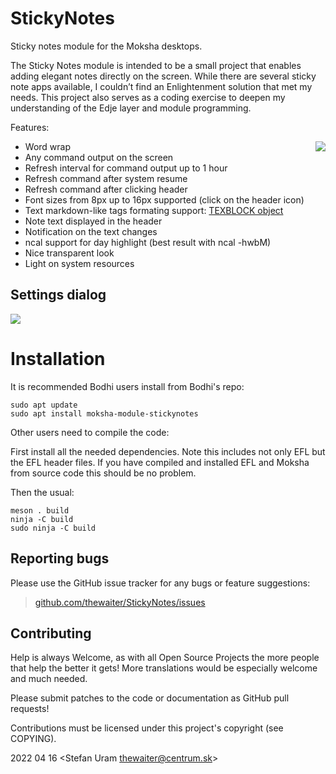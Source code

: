 # StickyNotes

Sticky notes module for the Moksha desktops.

The Sticky Notes module is intended to be a small project that enables adding elegant notes directly on the screen. While there are several sticky note apps available, I couldn’t find an Enlightenment solution that met my needs. This project also serves as a coding exercise to deepen my understanding of the Edje layer and module programming.

Features:

- Word wrap
[<img align="right" src="http://i.imgur.com/QuEYaJf.png">](http://i.imgur.com/QuEYaJf.png)
- Any command output on the screen
- Refresh interval for command output up to 1 hour
- Refresh command after system resume
- Refresh command after clicking header
- Font sizes from 8px up to 16px supported (click on the header icon)
- Text markdown-like tags formating support:
  [TEXBLOCK object](https://www.enlightenment.org/develop/legacy/program_guide/evas/textblock_objects)
- Note text displayed in the header
- Notification on the text changes
- ncal support for day highlight (best result with ncal -hwbM)
- Nice transparent look
- Light on system resources

## Settings dialog

  [<img src="https://i.imgur.com/Jo0uBJk.jpg ">](https://i.imgur.com/L02F1L2.jpg)

# Installation

It is recommended Bodhi users install from Bodhi's repo:

```ShellSession
sudo apt update
sudo apt install moksha-module-stickynotes
```

Other users need to compile the code:

First install all the needed dependencies. Note this includes not only EFL but the EFL header files. If you have compiled and installed EFL and Moksha from source code this should be no problem.

Then the usual:

```ShellSession
meson . build
ninja -C build
sudo ninja -C build
```

## Reporting bugs

Please use the GitHub issue tracker for any bugs or feature suggestions:

>[github.com/thewaiter/StickyNotes/issues](https://github.com/thewaiter/StickyNotes/issues)

## Contributing

Help is always Welcome, as with all Open Source Projects the more people that help the better it gets!
More translations would be especially welcome and much needed.

Please submit patches to the code or documentation as GitHub pull requests!

Contributions must be licensed under this project's copyright (see COPYING).


2022 04 16
<Stefan Uram thewaiter@centrum.sk>

